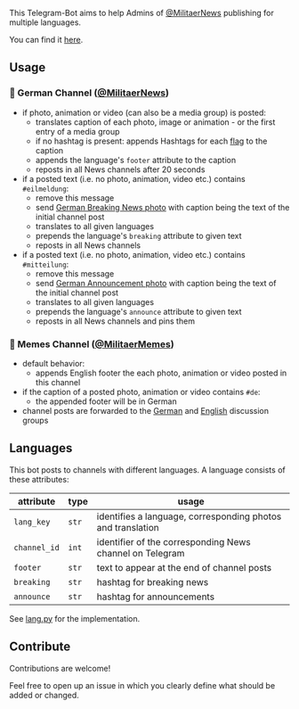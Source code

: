 This Telegram-Bot aims to help Admins of [@MilitaerNews][channel-de] publishing for multiple languages.

You can find it [here][bot].

## Usage

### 🔰 German Channel ([@MilitaerNews][channel-de])

* if photo, animation or video (can also be a media group) is posted:
    * translates caption of each photo, image or animation - or the first entry of a media group
    * if no hashtag is present: appends Hashtags for each [flag](/scripts/flag_de.json) to the caption
    * appends the language's ```footer``` attribute to the caption
    * reposts in all News channels after 20 seconds
* if a posted text (i.e. no photo, animation, video etc.) contains ```#eilmeldung```:
    * remove this message
    * send [German Breaking News photo](/res/breaking/mn-breaking-de.png) with caption being the text of the initial
      channel post
    * translates to all given languages
    * prepends the language's ```breaking``` attribute to given text
    * reposts in all News channels
* if a posted text (i.e. no photo, animation, video etc.) contains ```#mitteilung```:
    * remove this message
    * send [German Announcement photo](/res/announce/mn-announce-de.png) with caption being the text of the initial
      channel post
    * translates to all given languages
    * prepends the language's ```announce``` attribute to given text
    * reposts in all News channels and pins them

### 🔰 Memes Channel ([@MilitaerMemes][channel_meme])

* default behavior:
    * appends English footer the each photo, animation or video posted in this channel
* if the caption of a posted photo, animation or video contains ```#de```:
    * the appended footer will be in German
* channel posts are forwarded to the [German][chat-de] and [English][chat-en] discussion groups

## Languages

This bot posts to channels with different languages. A language consists of these attributes:

|attribute|type|usage|
| --- | --- | --- |
|```lang_key```|```str```|identifies a language, corresponding photos and translation|
|```channel_id```|```int```|identifier of the corresponding News channel on Telegram|
|```footer```|```str```|text to appear at the end of channel posts|
|```breaking```|```str```|hashtag for breaking news|
|```announce```|```str```|hashtag for announcements|

See [lang.py](/data/lang.py) for the implementation.

## Contribute

Contributions are welcome!

Feel free to open up an issue in which you clearly define what should be added or changed.


[bot]: https://t.me/militaernews_posting_bot

[channel_meme]: https://t.me/MilitaerMemes

[chat-de]: https://t.me/MNChat

[chat-en]: https://t.me/MilitaryChatEN

[channel-de]: https://t.me/MilitaerNews
